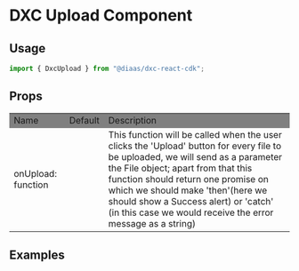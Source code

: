 # DXC Upload Component

## Usage

```js
import { DxcUpload } from "@diaas/dxc-react-cdk";

```

## Props

<table>
    <tr style="background-color: grey">
        <td>Name</td>
        <td>Default</td>
        <td>Description</td>
    </tr>
    <tr>
        <td>onUpload: function</td>
        <td></td>
        <td>This function will be called when the user clicks the 'Upload' button for every file to be uploaded, we will send as a parameter the File object; apart from that this function should return one promise on which we should make 'then'(here we should show a Success alert) or 'catch' (in this case we would receive the error message as a string)</td>
    </tr>

</table>

## Examples

```js
```
